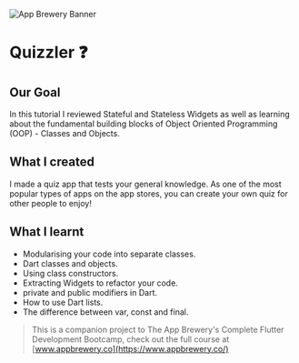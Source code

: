 ![App Brewery Banner](https://github.com/londonappbrewery/Images/blob/master/AppBreweryBanner.png)


# Quizzler ❓

## Our Goal

In this tutorial I reviewed Stateful and Stateless Widgets as well as learning about the fundamental building blocks of Object Oriented Programming (OOP) - Classes and Objects.


## What I created

I made a quiz app that tests your general knowledge. As one of the most popular types of apps on the app stores, you can create your own quiz for other people to enjoy!

## What I learnt

- Modularising your code into separate classes.
- Dart classes and objects.
- Using class constructors.
- Extracting Widgets to refactor your code.
- private and public modifiers in Dart.
- How to use Dart lists.
- The difference between var, const and final.


>This is a companion project to The App Brewery's Complete Flutter Development Bootcamp, check out the full course at [www.appbrewery.co](https://www.appbrewery.co/)

